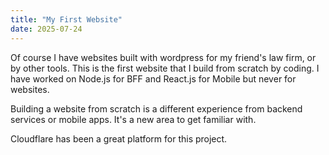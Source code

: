 ```yaml
---
title: "My First Website"
date: 2025-07-24
---
```


Of course I have websites built with wordpress for my friend's law firm, or by other tools. This is the first website that I build from scratch by coding. I have worked on Node.js for BFF and React.js for Mobile but never for websites.

Building a website from scratch is a different experience from backend services or mobile apps. It's a new area to get familiar with.

Cloudflare has been a great platform for this project.